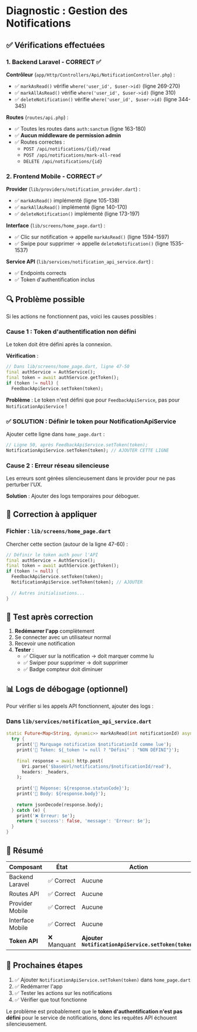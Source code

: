 # Diagnostic : Gestion des Notifications

## ✅ Vérifications effectuées

### 1. Backend Laravel - CORRECT ✅

**Contrôleur** (`app/Http/Controllers/Api/NotificationController.php`) :
- ✅ `markAsRead()` vérifie `where('user_id', $user->id)` (ligne 269-270)
- ✅ `markAllAsRead()` vérifie `where('user_id', $user->id)` (ligne 310)
- ✅ `deleteNotification()` vérifie `where('user_id', $user->id)` (ligne 344-345)

**Routes** (`routes/api.php`) :
- ✅ Toutes les routes dans `auth:sanctum` (ligne 163-180)
- ✅ **Aucun middleware de permission admin**
- ✅ Routes correctes :
  - `POST /api/notifications/{id}/read`
  - `POST /api/notifications/mark-all-read`
  - `DELETE /api/notifications/{id}`

### 2. Frontend Mobile - CORRECT ✅

**Provider** (`lib/providers/notification_provider.dart`) :
- ✅ `markAsRead()` implémenté (ligne 105-138)
- ✅ `markAllAsRead()` implémenté (ligne 140-170)
- ✅ `deleteNotification()` implémenté (ligne 173-197)

**Interface** (`lib/screens/home_page.dart`) :
- ✅ Clic sur notification → appelle `markAsRead()` (ligne 1594-1597)
- ✅ Swipe pour supprimer → appelle `deleteNotification()` (ligne 1535-1537)

**Service API** (`lib/services/notification_api_service.dart`) :
- ✅ Endpoints corrects
- ✅ Token d'authentification inclus

## 🔍 Problème possible

Si les actions ne fonctionnent pas, voici les causes possibles :

### Cause 1 : Token d'authentification non défini

Le token doit être défini après la connexion.

**Vérification** :
```dart
// Dans lib/screens/home_page.dart, ligne 47-50
final authService = AuthService();
final token = await authService.getToken();
if (token != null) {
  FeedbackApiService.setToken(token);
```

**Problème** : Le token n'est défini que pour `FeedbackApiService`, pas pour `NotificationApiService` !

### ✅ SOLUTION : Définir le token pour NotificationApiService

Ajouter cette ligne dans `home_page.dart` :

```dart
// Ligne 50, après FeedbackApiService.setToken(token);
NotificationApiService.setToken(token); // AJOUTER CETTE LIGNE
```

### Cause 2 : Erreur réseau silencieuse

Les erreurs sont gérées silencieusement dans le provider pour ne pas perturber l'UX.

**Solution** : Ajouter des logs temporaires pour déboguer.

## 🔧 Correction à appliquer

### Fichier : `lib/screens/home_page.dart`

Chercher cette section (autour de la ligne 47-60) :

```dart
// Définir le token auth pour l'API
final authService = AuthService();
final token = await authService.getToken();
if (token != null) {
  FeedbackApiService.setToken(token);
  NotificationApiService.setToken(token); // AJOUTER
  
  // Autres initialisations...
}
```

## 🧪 Test après correction

1. **Redémarrer l'app** complètement
2. Se connecter avec un utilisateur normal
3. Recevoir une notification
4. **Tester** :
   - ✅ Cliquer sur la notification → doit marquer comme lu
   - ✅ Swiper pour supprimer → doit supprimer
   - ✅ Badge compteur doit diminuer

## 📊 Logs de débogage (optionnel)

Pour vérifier si les appels API fonctionnent, ajouter des logs :

### Dans `lib/services/notification_api_service.dart`

```dart
static Future<Map<String, dynamic>> markAsRead(int notificationId) async {
  try {
    print('🔔 Marquage notification $notificationId comme lue');
    print('🔑 Token: ${_token != null ? "Défini" : "NON DÉFINI"}');
    
    final response = await http.post(
      Uri.parse('$baseUrl/notifications/$notificationId/read'),
      headers: _headers,
    );
    
    print('📡 Réponse: ${response.statusCode}');
    print('📄 Body: ${response.body}');
    
    return jsonDecode(response.body);
  } catch (e) {
    print('❌ Erreur: $e');
    return {'success': false, 'message': 'Erreur: $e'};
  }
}
```

## 🎯 Résumé

| Composant | État | Action |
|-----------|------|--------|
| Backend Laravel | ✅ Correct | Aucune |
| Routes API | ✅ Correct | Aucune |
| Provider Mobile | ✅ Correct | Aucune |
| Interface Mobile | ✅ Correct | Aucune |
| **Token API** | ❌ Manquant | **Ajouter `NotificationApiService.setToken(token)`** |

## 🚀 Prochaines étapes

1. ✅ Ajouter `NotificationApiService.setToken(token)` dans `home_page.dart`
2. ✅ Redémarrer l'app
3. ✅ Tester les actions sur les notifications
4. ✅ Vérifier que tout fonctionne

Le problème est probablement que le **token d'authentification n'est pas défini** pour le service de notifications, donc les requêtes API échouent silencieusement.
